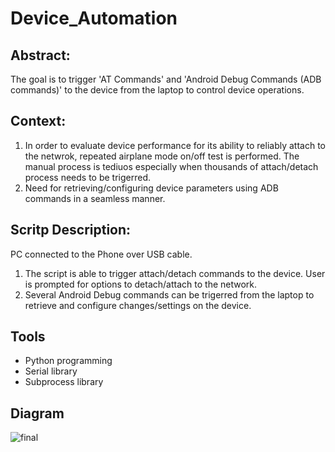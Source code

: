 # Device_Automation

## Abstract:
The goal is to trigger 'AT Commands' and 'Android Debug Commands (ADB commands)' to the device from the laptop to control device operations.

## Context:
1. In order to evaluate device performance for its ability to reliably attach to the netwrok, repeated airplane mode on/off test is performed.
The manual process is tediuos especially when thousands of attach/detach process needs to be trigerred.
2. Need for retrieving/configuring device parameters using ADB commands in a seamless manner. 

## Scritp Description:
PC connected to the Phone over USB cable.
1. The script is able to trigger attach/detach commands to the device. User is prompted for options to detach/attach to the network.
2. Several Android Debug commands can be trigerred from the laptop to retrieve and configure changes/settings on the device.


## Tools
- Python programming
- Serial library 
- Subprocess library

## Diagram

![final](https://user-images.githubusercontent.com/77254370/105674927-1e876c00-5e9d-11eb-9fdf-cfa7d0fd99ea.JPG)
